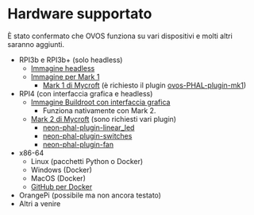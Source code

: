 # Hardware supportato

È stato confermato che OVOS funziona su vari dispositivi e molti altri saranno aggiunti.

- RPI3b e RPI3b+ (solo headless)
    - [Immagine headless](https://ovosimages/ziggyai.online/raspbian/development/)
    - [Immagine per Mark 1](https://ovosimages/ziggyai/online/mark1)
        - [Mark 1 di Mycroft](https://github.com/MycroftAI/hardware-mycroft-mark-1) (è richiesto il plugin [ovos-PHAL-plugin-mk1](https://github.com/OpenVoiceOS/ovos-PHAL-plugin-mk1))
- RPI4 (con interfaccia grafica e headless)
    - [Immagine Buildroot con interfaccia grafica](https://drive.google.com/file/d/1PUtNXfZ5jMUlVAgyN-KXPdVdX6r51eBw/view?usp=share_link)
        - Funziona nativamente con Mark 2.
    - [Mark 2 di Mycroft](https://github.com/MycroftAI/hardware-mycroft-mark-II) (sono richiesti vari plugin)
        - [neon-phal-plugin-linear_led](https://github.com/NeonGeckoCom/neon-phal-plugin-linear_led)
        - [neon-phal-plugin-switches](https://github.com/NeonGeckoCom/neon-phal-plugin-switches)
        - [neon-phal-plugin-fan](https://github.com/NeonGeckoCom/neon-phal-plugin-fan)
- x86-64
    - Linux (pacchetti Python o Docker)
    - Windows (Docker)
    - MacOS  (Docker)
    - [GitHub per Docker](https://github.com/OpenVoiceOS/ovos-docker)
- OrangePi (possibile ma non ancora testato)
- Altri a venire

